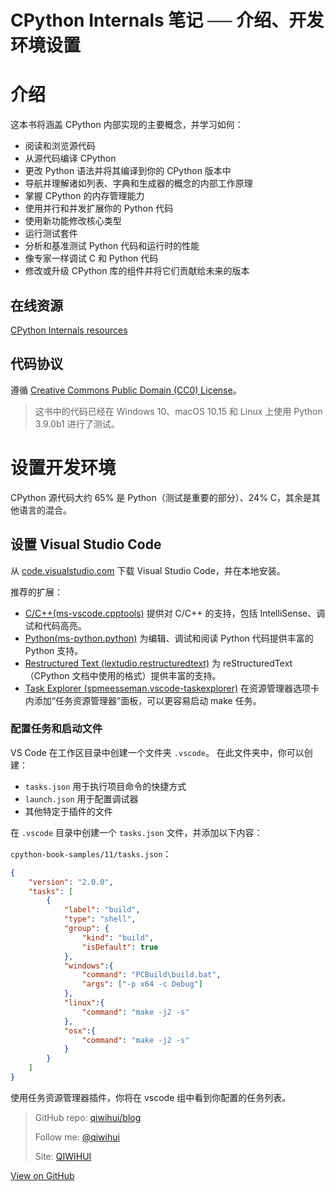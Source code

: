 # CPython Internals 笔记 ── 介绍、开发环境设置


# 介绍

这本书将涵盖 CPython 内部实现的主要概念，并学习如何：

- 阅读和浏览源代码
- 从源代码编译 CPython
- 更改 Python 语法并将其编译到你的 CPython 版本中
- 导航并理解诸如列表、字典和生成器的概念的内部工作原理
- 掌握 CPython 的内存管理能力
- 使用并行和并发扩展你的 Python 代码
- 使用新功能修改核心类型
- 运行测试套件
- 分析和基准测试 Python 代码和运行时的性能
- 像专家一样调试 C 和 Python 代码
- 修改或升级 CPython 库的组件并将它们贡献给未来的版本

<!--more-->

## 在线资源

[CPython Internals resources](https://realpython.com/cpython-internals/resources/)

## 代码协议

遵循 [Creative Commons Public Domain (CC0) License](https://creativecommons.org/publicdomain/zero/1.0/)。

> 这书中的代码已经在 Windows 10、macOS 10.15 和 Linux 上使用 Python 3.9.0b1 进行了测试。

# 设置开发环境

CPython 源代码大约 65% 是 Python（测试是重要的部分）、24% C，其余是其他语言的混合。

## 设置 Visual Studio Code

从 [code.visualstudio.com](https://code.visualstudio.com/) 下载 Visual Studio Code，并在本地安装。

推荐的扩展：

- [C/C++(ms-vscode.cpptools)](https://github.com/Microsoft/vscode-cpptools) 提供对 C/C++ 的支持，包括 IntelliSense、调试和代码高亮。
- [Python(ms-python.python)](https://github.com/Microsoft/vscode-python) 为编辑、调试和阅读 Python 代码提供丰富的 Python 支持。
- [Restructured Text (lextudio.restructuredtext)](https://github.com/vscode-restructuredtext/vscode-restructuredtext)  为 reStructuredText（CPython 文档中使用的格式）提供丰富的支持。
- [Task Explorer (spmeesseman.vscode-taskexplorer)](https://github.com/spmeesseman/vscode-taskexplorer) 在资源管理器选项卡内添加“任务资源管理器”面板，可以更容易启动 make 任务。

### 配置任务和启动文件

VS Code 在工作区目录中创建一个文件夹 `.vscode`。 在此文件夹中，你可以创建：

- `tasks.json` 用于执行项目命令的快捷方式
- `launch.json` 用于配置调试器
- 其他特定于插件的文件

在 `.vscode` 目录中创建一个 `tasks.json` 文件，并添加以下内容：

`cpython-book-samples/11/tasks.json`：
```json
{
    "version": "2.0.0",
    "tasks": [
        {
            "label": "build",
            "type": "shell",
            "group": {
                "kind": "build",
                "isDefault": true
            },
            "windows":{
                "command": "PCBuild\build.bat",
                "args": ["-p x64 -c Debug"]
            },
            "linux":{
                "command": "make -j2 -s"
            },
            "osx":{
                "command": "make -j2 -s"
            }
        }
    ]
}
```

使用任务资源管理器插件，你将在 vscode 组中看到你配置的任务列表。

> GitHub repo: [qiwihui/blog](https://github.com/qiwihui/blog)
>
> Follow me: [@qiwihui](https://github.com/qiwihui)
>
> Site: [QIWIHUI](https://qiwihui.com)


[View on GitHub](https://github.com/qiwihui/blog/issues/148)


